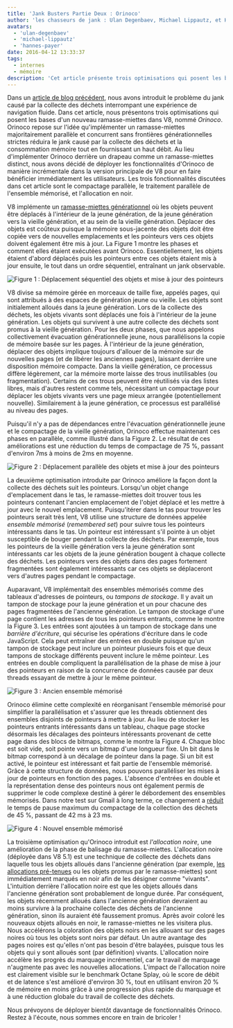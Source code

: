```yaml
---
title: 'Jank Busters Partie Deux : Orinoco'
author: 'les chasseurs de jank : Ulan Degenbaev, Michael Lippautz, et Hannes Payer'
avatars:
  - 'ulan-degenbaev'
  - 'michael-lippautz'
  - 'hannes-payer'
date: 2016-04-12 13:33:37
tags:
  - internes
  - mémoire
description: 'Cet article présente trois optimisations qui posent les bases d'un nouveau ramasse-miettes dans V8, nommé Orinoco.'
---
```

Dans un [article de blog précédent](/blog/jank-busters), nous avons introduit le problème du jank causé par la collecte des déchets interrompant une expérience de navigation fluide. Dans cet article, nous présentons trois optimisations qui posent les bases d'un nouveau ramasse-miettes dans V8, nommé _Orinoco_. Orinoco repose sur l'idée qu'implémenter un ramasse-miettes majoritairement parallèle et concurrent sans frontières générationnelles strictes réduira le jank causé par la collecte des déchets et la consommation mémoire tout en fournissant un haut débit. Au lieu d'implémenter Orinoco derrière un drapeau comme un ramasse-miettes distinct, nous avons décidé de déployer les fonctionnalités d'Orinoco de manière incrémentale dans la version principale de V8 pour en faire bénéficier immédiatement les utilisateurs. Les trois fonctionnalités discutées dans cet article sont le compactage parallèle, le traitement parallèle de l'ensemble mémorisé, et l'allocation en noir.

<!--truncate-->
V8 implémente un [ramasse-miettes générationnel](https://fr.wikipedia.org/wiki/Garbage_Collection_(informatique)#Collecte_generationnelle) où les objets peuvent être déplacés à l'intérieur de la jeune génération, de la jeune génération vers la vieille génération, et au sein de la vieille génération. Déplacer des objets est coûteux puisque la mémoire sous-jacente des objets doit être copiée vers de nouvelles emplacements et les pointeurs vers ces objets doivent également être mis à jour. La Figure 1 montre les phases et comment elles étaient exécutées avant Orinoco. Essentiellement, les objets étaient d'abord déplacés puis les pointeurs entre ces objets étaient mis à jour ensuite, le tout dans un ordre séquentiel, entraînant un jank observable.

![Figure 1 : Déplacement séquentiel des objets et mise à jour des pointeurs](/_img/orinoco/sequential.png)

V8 divise sa mémoire gérée en morceaux de taille fixe, appelés pages, qui sont attribués à des espaces de génération jeune ou vieille. Les objets sont initialement alloués dans la jeune génération. Lors de la collecte des déchets, les objets vivants sont déplacés une fois à l'intérieur de la jeune génération. Les objets qui survivent à une autre collecte des déchets sont promus à la vieille génération. Pour les deux phases, que nous appelons collectivement évacuation générationnelle jeune, nous parallélisons la copie de mémoire basée sur les pages. À l'intérieur de la jeune génération, déplacer des objets implique toujours d'allouer de la mémoire sur de nouvelles pages (et de libérer les anciennes pages), laissant derrière une disposition mémoire compacte. Dans la vieille génération, ce processus diffère légèrement, car la mémoire morte laisse des trous inutilisables (ou fragmentation). Certains de ces trous peuvent être réutilisés via des listes libres, mais d'autres restent comme tels, nécessitant un compactage pour déplacer les objets vivants vers une page mieux arrangée (potentiellement nouvelle). Similairement à la jeune génération, ce processus est parallélisé au niveau des pages.

Puisqu'il n'y a pas de dépendances entre l'évacuation générationnelle jeune et le compactage de la vieille génération, Orinoco effectue maintenant ces phases en parallèle, comme illustré dans la Figure 2. Le résultat de ces améliorations est une réduction du temps de compactage de 75 %, passant d'environ 7ms à moins de 2ms en moyenne.

![Figure 2 : Déplacement parallèle des objets et mise à jour des pointeurs](/_img/orinoco/parallel.png)

La deuxième optimisation introduite par Orinoco améliore la façon dont la collecte des déchets suit les pointeurs. Lorsqu'un objet change d'emplacement dans le tas, le ramasse-miettes doit trouver tous les pointeurs contenant l'ancien emplacement de l'objet déplacé et les mettre à jour avec le nouvel emplacement. Puisqu'itérer dans le tas pour trouver les pointeurs serait très lent, V8 utilise une structure de données appelée _ensemble mémorisé_ (_remembered set_) pour suivre tous les pointeurs intéressants dans le tas. Un pointeur est intéressant s'il pointe à un objet susceptible de bouger pendant la collecte des déchets. Par exemple, tous les pointeurs de la vieille génération vers la jeune génération sont intéressants car les objets de la jeune génération bougent à chaque collecte des déchets. Les pointeurs vers des objets dans des pages fortement fragmentées sont également intéressants car ces objets se déplaceront vers d'autres pages pendant le compactage.

Auparavant, V8 implémentait des ensembles mémorisés comme des tableaux d'adresses de pointeurs, ou _tampons de stockage_. Il y avait un tampon de stockage pour la jeune génération et un pour chacune des pages fragmentées de l'ancienne génération. Le tampon de stockage d'une page contient les adresses de tous les pointeurs entrants, comme le montre la Figure 3. Les entrées sont ajoutées à un tampon de stockage dans une _barrière d'écriture_, qui sécurise les opérations d'écriture dans le code JavaScript. Cela peut entraîner des entrées en double puisque qu'un tampon de stockage peut inclure un pointeur plusieurs fois et que deux tampons de stockage différents peuvent inclure le même pointeur. Les entrées en double compliquent la parallélisation de la phase de mise à jour des pointeurs en raison de la concurrence de données causée par deux threads essayant de mettre à jour le même pointeur.

![Figure 3 : Ancien ensemble mémorisé](/_img/orinoco/old-remembered-set.png)

Orinoco élimine cette complexité en réorganisant l'ensemble mémorisé pour simplifier la parallélisation et s'assurer que les threads obtiennent des ensembles disjoints de pointeurs à mettre à jour. Au lieu de stocker les pointeurs entrants intéressants dans un tableau, chaque page stocke désormais les décalages des pointeurs intéressants provenant de cette page dans des blocs de bitmaps, comme le montre la Figure 4. Chaque bloc est soit vide, soit pointe vers un bitmap d'une longueur fixe. Un bit dans le bitmap correspond à un décalage de pointeur dans la page. Si un bit est activé, le pointeur est intéressant et fait partie de l'ensemble mémorisé. Grâce à cette structure de données, nous pouvons paralléliser les mises à jour de pointeurs en fonction des pages. L'absence d'entrées en double et la représentation dense des pointeurs nous ont également permis de supprimer le code complexe destiné à gérer le débordement des ensembles mémorisés. Dans notre test sur Gmail à long terme, ce changement a [réduit](https://drive.google.com/file/d/0BxRQ51WfVicyMk9nYUk5YVY1VjQ/view) le temps de pause maximum du compactage de la collection des déchets de 45 %, passant de 42 ms à 23 ms.

![Figure 4 : Nouvel ensemble mémorisé](/_img/orinoco/new-remembered-set.png)

La troisième optimisation qu'Orinoco introduit est _l'allocation noire_, une amélioration de la phase de balisage du ramasse-miettes. L'allocation noire (déployée dans V8 5.1) est une technique de collecte des déchets dans laquelle tous les objets alloués dans l'ancienne génération (par exemple, [les allocations pré-tenues](http://research.google.com/pubs/pub43823.html) ou les objets promus par le ramasse-miettes) sont immédiatement marqués en noir afin de les désigner comme "vivants". L'intuition derrière l'allocation noire est que les objets alloués dans l'ancienne génération sont probablement de longue durée. Par conséquent, les objets récemment alloués dans l'ancienne génération devraient au moins survivre à la prochaine collecte des déchets de l'ancienne génération, sinon ils auraient été faussement promus. Après avoir coloré les nouveaux objets alloués en noir, le ramasse-miettes ne les visitera plus. Nous accélérons la coloration des objets noirs en les allouant sur des pages noires où tous les objets sont noirs par défaut. Un autre avantage des pages noires est qu'elles n'ont pas besoin d'être balayées, puisque tous les objets qui y sont alloués sont (par définition) vivants. L'allocation noire accélère les progrès du marquage incrémentiel, car le travail de marquage n'augmente pas avec les nouvelles allocations. L'impact de l'allocation noire est clairement visible sur le benchmark Octane Splay, où le score de débit et de latence s'est amélioré d'environ 30 %, tout en utilisant environ 20 % de mémoire en moins grâce à une progression plus rapide du marquage et à une réduction globale du travail de collecte des déchets.

Nous prévoyons de déployer bientôt davantage de fonctionnalités Orinoco. Restez à l'écoute, nous sommes encore en train de bricoler !
